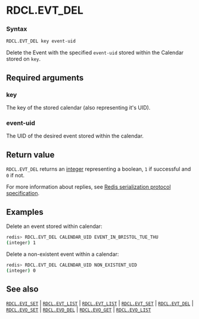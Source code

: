 # RDCL.EVT_DEL

### Syntax
```bash
RDCL.EVT_DEL key event-uid
```

Delete the Event with the specified `event-uid` stored within the Calendar stored on `key`.

## Required arguments

### key
The key of the stored calendar (also representing it's UID).

### event-uid
The UID of the desired event stored within the calendar.

## Return value 

`RDCL.EVT_DEL` returns an [integer](https://redis.io/docs/reference/protocol-spec/#integers) representing a boolean, `1` if successful and `0` if not.

For more information about replies, see [Redis serialization protocol specification](https://redis.io/docs/reference/protocol-spec). 

## Examples

Delete an event stored within calendar:
```bash
redis> RDCL.EVT_DEL CALENDAR_UID EVENT_IN_BRISTOL_TUE_THU
(integer) 1
```

Delete a non-existent event within a calendar:
```bash
redis> RDCL.EVT_DEL CALENDAR_UID NON_EXISTENT_UID
(integer) 0
```

## See also

[`RDCL.EVI_SET`](rdcl.evi_set.md) | [`RDCL.EVT_LIST`](rdcl.evt_list.md) | [`RDCL.EVT_LIST`](rdcl.evt_list.md) | [`RDCL.EVT_SET`](rdcl.evt_set.md) | [`RDCL.EVT_DEL`](rdcl.evt_del.md) | [`RDCL.EVO_SET`](rdcl.evo_set.md) | [`RDCL.EVO_DEL`](rdcl.evo_del.md) | [`RDCL.EVO_GET`](rdcl.evo_get.md) | [`RDCL.EVO_LIST`](rdcl.evo_list.md)
